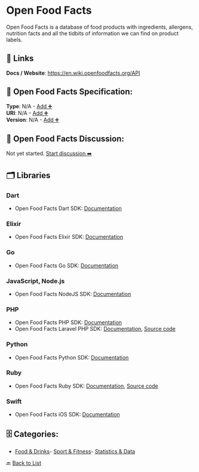 # Open Food Facts

Open Food Facts is a database of food products with ingredients, allergens, nutrition facts and all the tidbits of information we can find on product labels.

##  🔗 Links
**Docs / Website**: https://en.wiki.openfoodfacts.org/API

## 🧬 Open Food Facts Specification:
**Type**: N/A - [Add ➕](https://github.com/apis-list/apis-list/edit/main/apis.yaml#L13991)  
**URI**: N/A - [Add ➕](https://github.com/apis-list/apis-list/edit/main/apis.yaml#L13991)  
**Version**: N/A - [Add ➕](https://github.com/apis-list/apis-list/edit/main/apis.yaml#L13991)

## 💬 Open Food Facts Discussion:
Not yet started. [Start discussion ➡️](https://github.com/apis-list/apis-list/discussions/new)

## 🗂️ Libraries
### Dart
- Open Food Facts Dart SDK: [Documentation](https://github.com/openfoodfacts/openfoodfacts-dart)
### Elixir
- Open Food Facts Elixir SDK: [Documentation](https://github.com/openfoodfacts/openfoodfacts-elixir)
### Go
- Open Food Facts Go SDK: [Documentation](https://github.com/openfoodfacts/openfoodfacts-go)
### JavaScript, Node.js
- Open Food Facts NodeJS SDK: [Documentation](https://github.com/openfoodfacts/openfoodfacts-nodejs)
### PHP
- Open Food Facts PHP SDK: [Documentation](https://github.com/openfoodfacts/openfoodfacts-php)
- Open Food Facts Laravel PHP SDK: [Documentation](https://github.com/openfoodfacts/openfoodfacts-laravel), [Source code](https://packagist.org/packages/openfoodfacts/openfoodfacts-laravel)
### Python
- Open Food Facts Python SDK: [Documentation](https://github.com/openfoodfacts/openfoodfacts-python)
### Ruby
- Open Food Facts Ruby SDK: [Documentation](https://github.com/openfoodfacts/openfoodfacts-ruby), [Source code](https://rubygems.org/gems/openfoodfacts)
### Swift
- Open Food Facts iOS SDK: [Documentation](https://github.com/openfoodfacts/openfoodfacts-ios)


## 🗄️ Categories:
- [Food & Drinks](https://github.com/apis-list/apis-list#food--drinks-)- [Sport & Fitness](https://github.com/apis-list/apis-list#sport--fitness-)- [Statistics & Data](https://github.com/apis-list/apis-list#statistics--data-)

🔙  [Back to List](https://github.com/apis-list/apis-list)
